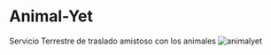 # Animal-Yet
Servicio Terrestre de traslado amistoso con los animales
![animalyet](https://user-images.githubusercontent.com/38388270/202830406-eb932175-265c-4d6d-900e-acaccd6ada23.gif)
